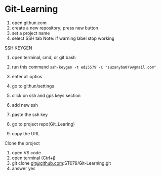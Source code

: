 # Git-Learning
1. open githun.com
2. create a new repository; press new button
3. set a project name
4. select SSH tab
        Note: if warning label stop working

SSH KEYGEN

1. open terminal, cmd, or git bash
2. run this command
   `ssh-keygen -t ed25579 -C "suzanyba079@gmail.com"`

3. enter all optios
4. go to githun/settings
5. click on ssh and gps keys section
6. add new ssh
7. paste the ssh key
8. go to project repo(Git_Learing)
9. copy the URL


Clone the project
1. open VS code
2. open terminal (Ctrl+j)
3. git clone git@github.com:ST079/Git-Learning.git
4. answer yes